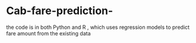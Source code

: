 # Cab-fare-prediction-
the code is in both Python and R , which uses regression models to predict fare amount from  the  existing  data 
